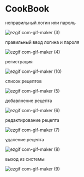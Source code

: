 # CookBook
неправильный логин или пароль

![ezgif com-gif-maker (3)](https://user-images.githubusercontent.com/80574891/165052394-cd4371d6-da25-436c-b49e-0776eca14d5f.gif)

правильный ввод логина и пароля

![ezgif com-gif-maker (4)](https://user-images.githubusercontent.com/80574891/165052673-22696d01-3aa5-4466-aa31-e2974011c691.gif)

регистрация

![ezgif com-gif-maker (10)](https://user-images.githubusercontent.com/80574891/165055642-c1e0e6f5-ae70-494a-b854-bfde1b1bfc55.gif)

список рецептов

![ezgif com-gif-maker (5)](https://user-images.githubusercontent.com/80574891/165052932-462723b9-2c08-48e6-9974-0cafe660c283.gif)

добавлнение рецепта

![ezgif com-gif-maker (6)](https://user-images.githubusercontent.com/80574891/165053879-44b6ac24-0331-46d1-b9f6-03f724c9754e.gif)

редактирование рецепта

![ezgif com-gif-maker (7)](https://user-images.githubusercontent.com/80574891/165054102-c3ae49e8-3072-4c90-bf23-12add5fd15d2.gif)

удаление рецепта

![ezgif com-gif-maker (8)](https://user-images.githubusercontent.com/80574891/165054292-6e8af69d-a3f2-49ff-b7fd-791ff66e5b91.gif)

выход из системы

![ezgif com-gif-maker (9)](https://user-images.githubusercontent.com/80574891/165054473-047f8c02-d500-47ba-8437-f55abf312564.gif)

